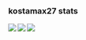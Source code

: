 ### kostamax27 stats

<a href="https://github.com/anuraghazra/github-readme-stats">
  <img align="left" src="https://github-readme-stats.vercel.app/api?username=kostamax27&count_private=true&show_icons=true&theme=dark" />
</a>
<a href="https://github.com/anuraghazra/github-readme-stats">
  <img align="left" src="https://github-readme-stats.vercel.app/api/top-langs/?username=kostamax27&theme=dark" />
</a>
  <img align="left" src="https://github-readme-stats.vercel.app/api/top-langs/?username=anuraghazra&layout=compact" />
</a>
